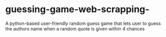 # guessing-game-web-scrapping-
A python-based user-friendly random guess game that lets user to guess the authors name when a random quote is given within 4 chances
